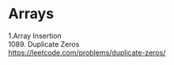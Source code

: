 # Arrays
1.Array Insertion
<br>
1089. Duplicate Zeros<br/>
https://leetcode.com/problems/duplicate-zeros/
